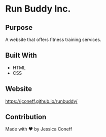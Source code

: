# Run Buddy Inc.

## Purpose
A website that offers fitness training services.

## Built With
* HTML
* CSS

## Website
https://jconeff.github.io/runbuddy/

## Contribution
Made with ❤️ by Jessica Coneff
